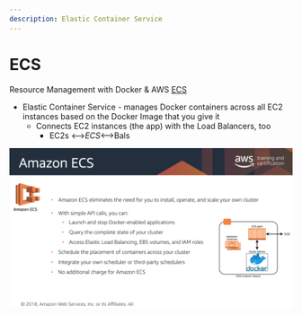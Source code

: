 ```yaml
---
description: Elastic Container Service
---
```


# ECS

Resource Management with Docker & AWS [ECS](https://aws.amazon.com/ecs/)

* Elastic Container Service - manages Docker containers across all EC2 instances based on the Docker Image that you give it
  * Connects EC2 instances (the app) with the Load Balancers, too
    * EC2s <—>_ECS_<—>Bals

![Elastic Container Service (aws.training)](<../.gitbook/assets/Screen Shot 2019-10-25 at 8.07.40 PM.png>)
